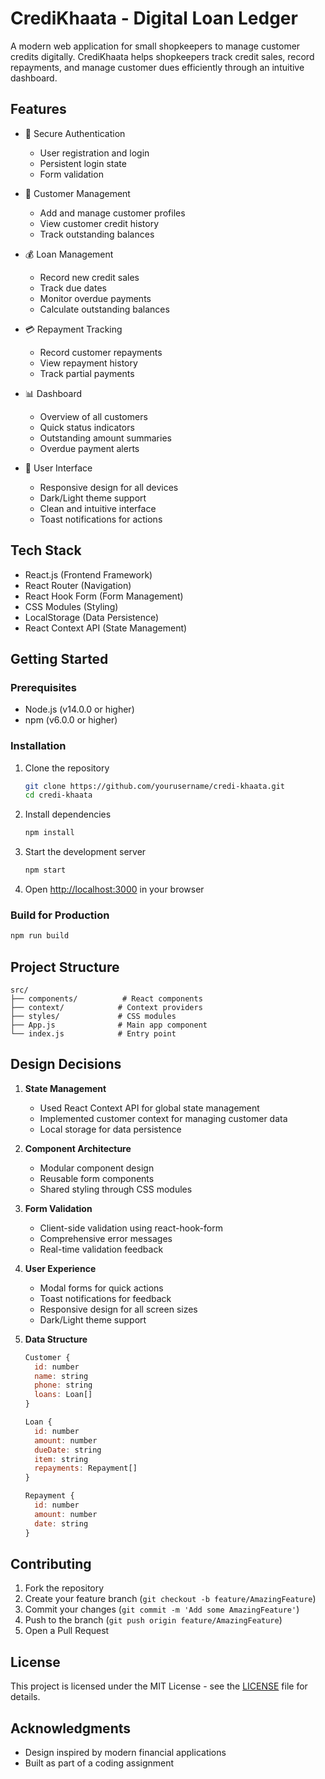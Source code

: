 # CrediKhaata - Digital Loan Ledger

A modern web application for small shopkeepers to manage customer credits digitally. CrediKhaata helps shopkeepers track credit sales, record repayments, and manage customer dues efficiently through an intuitive dashboard.

## Features

- 🔐 Secure Authentication
  - User registration and login
  - Persistent login state
  - Form validation

- 👥 Customer Management
  - Add and manage customer profiles
  - View customer credit history
  - Track outstanding balances

- 💰 Loan Management
  - Record new credit sales
  - Track due dates
  - Monitor overdue payments
  - Calculate outstanding balances

- 💳 Repayment Tracking
  - Record customer repayments
  - View repayment history
  - Track partial payments

- 📊 Dashboard
  - Overview of all customers
  - Quick status indicators
  - Outstanding amount summaries
  - Overdue payment alerts

- 🎨 User Interface
  - Responsive design for all devices
  - Dark/Light theme support
  - Clean and intuitive interface
  - Toast notifications for actions

## Tech Stack

- React.js (Frontend Framework)
- React Router (Navigation)
- React Hook Form (Form Management)
- CSS Modules (Styling)
- LocalStorage (Data Persistence)
- React Context API (State Management)

## Getting Started

### Prerequisites

- Node.js (v14.0.0 or higher)
- npm (v6.0.0 or higher)

### Installation

1. Clone the repository
   ```bash
   git clone https://github.com/yourusername/credi-khaata.git
   cd credi-khaata
   ```

2. Install dependencies
   ```bash
   npm install
   ```

3. Start the development server
   ```bash
   npm start
   ```

4. Open [http://localhost:3000](http://localhost:3000) in your browser

### Build for Production

```bash
npm run build
```

## Project Structure

```
src/
├── components/          # React components
├── context/            # Context providers
├── styles/             # CSS modules
├── App.js              # Main app component
└── index.js            # Entry point
```

## Design Decisions

1. **State Management**
   - Used React Context API for global state management
   - Implemented customer context for managing customer data
   - Local storage for data persistence

2. **Component Architecture**
   - Modular component design
   - Reusable form components
   - Shared styling through CSS modules

3. **Form Validation**
   - Client-side validation using react-hook-form
   - Comprehensive error messages
   - Real-time validation feedback

4. **User Experience**
   - Modal forms for quick actions
   - Toast notifications for feedback
   - Responsive design for all screen sizes
   - Dark/Light theme support

5. **Data Structure**
   ```javascript
   Customer {
     id: number
     name: string
     phone: string
     loans: Loan[]
   }

   Loan {
     id: number
     amount: number
     dueDate: string
     item: string
     repayments: Repayment[]
   }

   Repayment {
     id: number
     amount: number
     date: string
   }
   ```

## Contributing

1. Fork the repository
2. Create your feature branch (`git checkout -b feature/AmazingFeature`)
3. Commit your changes (`git commit -m 'Add some AmazingFeature'`)
4. Push to the branch (`git push origin feature/AmazingFeature`)
5. Open a Pull Request

## License

This project is licensed under the MIT License - see the [LICENSE](LICENSE) file for details.

## Acknowledgments

- Design inspired by modern financial applications
- Built as part of a coding assignment
